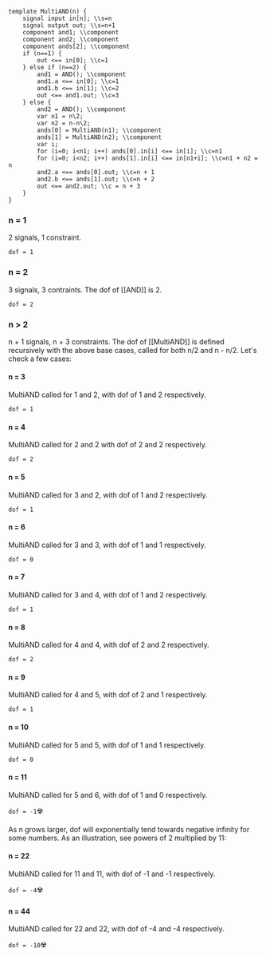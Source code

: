 ```
template MultiAND(n) {
    signal input in[n]; \\s=n
    signal output out; \\s=n+1
    component and1; \\component
    component and2; \\component
    component ands[2]; \\component
    if (n==1) {
        out <== in[0]; \\c=1
    } else if (n==2) {
        and1 = AND(); \\component
        and1.a <== in[0]; \\c=1
        and1.b <== in[1]; \\c=2
        out <== and1.out; \\c=3
    } else {
        and2 = AND(); \\component
        var n1 = n\2; 
        var n2 = n-n\2;
        ands[0] = MultiAND(n1); \\component
        ands[1] = MultiAND(n2); \\component
        var i;
        for (i=0; i<n1; i++) ands[0].in[i] <== in[i]; \\c=n1
        for (i=0; i<n2; i++) ands[1].in[i] <== in[n1+i]; \\c=n1 + n2 = n
        and2.a <== ands[0].out; \\c=n + 1
        and2.b <== ands[1].out; \\c=n + 2
        out <== and2.out; \\c = n + 3
    }
}
```
### n = 1
2 signals, 1 constraint. 

`dof = 1`

### n = 2
3 signals, 3 contraints. The dof of [[AND]] is 2. 

`dof = 2`

### n > 2
n + 1 signals, n + 3 constraints. The dof of [[MultiAND]] is defined recursively with the above base cases, called for both n/2 and n - n/2. Let's check a few cases:

#### n = 3
MultiAND called for 1 and 2, with dof of 1 and 2 respectively. 

`dof = 1`

#### n = 4
MultiAND called for 2 and 2 with dof of 2 and 2 respectively.

`dof = 2`

#### n = 5
MultiAND called for 3 and 2, with dof of 1 and 2 respectively.

`dof = 1`

#### n = 6
MultiAND called for 3 and 3, with dof of 1 and 1 respectively.

`dof = 0`

#### n = 7
MultiAND called for 3 and 4, with dof of 1 and 2 respectively.

`dof = 1`

#### n = 8
MultiAND called for 4 and 4, with dof of 2 and 2 respectively.

`dof = 2`

#### n = 9
MultiAND called for 4 and 5, with dof of 2 and 1 respectively.

`dof = 1`

#### n = 10
MultiAND called for 5 and 5, with dof of 1 and 1 respectively.

`dof = 0`

#### n = 11
MultiAND called for 5 and 6, with dof of 1 and 0 respectively.

`dof = -1`☢️

As n grows larger, dof will exponentially tend towards negative infinity for some numbers. As an illustration, see powers of 2 multiplied by 11:

#### n = 22
MultiAND called for 11 and 11, with dof of -1 and -1 respectively.

`dof = -4`☢️

#### n = 44
MultiAND called for 22 and 22, with dof of -4 and -4 respectively.

`dof = -10`☢️